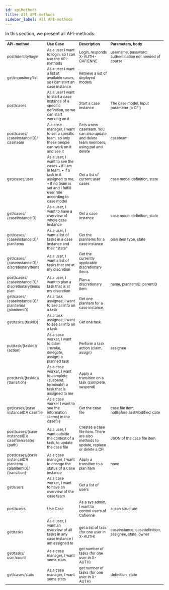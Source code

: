 ```yaml
---
id: apiMethods
title: All API-methods
sidebar_label: All API-methods
---
```


In this section, we present all API-methods:

<table style="font-size:smaller">
  <tr>
    <th style="text-align:left;">API-method</th>
    <th style="text-align:left;">Use Case</th>
    <th style="text-align:left;">Description</th>
    <th style="text-align:left;">Parameters, body</th>
  </tr>
  <tr>
    <td style="text-align:left;">post/identity/login</td>
    <td style="text-align:left;">As a user I want to login, so I can use the API-methods</td>
    <td style="text-align:left;">Login, responds X-AUTH-CAFIENNE</td>
    <td style="text-align:left;">username, password; authentication not needed of course</td>
  </tr>
  <tr>
    <td style="text-align:left;">get/repository/list</td>
    <td style="text-align:left;">As a user I want a list of available cases, so I can start an case instance</td>
    <td style="text-align:left;">Retrieve a list of deployed models</td>
    <td style="text-align:left;"></td>
  </tr>
  <tr>
    <td style="text-align:left;">post/cases</td>
    <td style="text-align:left;">As a user I want to start a case instance of a specific definition, so we can start working on it</td>
    <td style="text-align:left;">Start a case instance</td>
    <td style="text-align:left;">The case model, Input parameter (a CFI)</td>
  </tr>
  <tr>
    <td style="text-align:left;">post/cases/ {caseinstanceID}/ caseteam</td>
    <td style="text-align:left;">A a case manager, I want to set a specific team, so only these people can work on it and see it</td>
    <td style="text-align:left;">Sets a new caseteam. You can also update and delete team members, using put and delete</td>
    <td style="text-align:left;">caseteam</td>
  </tr>
  <tr>
    <td style="text-align:left;">get/cases/user</td>
    <td style="text-align:left;">As a user, I want to see the cases • if I am in team, • if a task in it assigned to me, • if no team is set and I fulfill user role according to case model</td>
    <td style="text-align:left;">Get a list of current user cases</td>
    <td style="text-align:left;">case model definition, state</td>
  </tr>
  <tr>
    <td style="text-align:left;">get/cases/ {caseinstanceID}</td>
    <td style="text-align:left;">As a user, I want to have a overview of whole case instance</td>
    <td style="text-align:left;">Get a case instance</td>
    <td style="text-align:left;">case model definition, state</td>
  </tr>
  <tr>
    <td style="text-align:left;">get/cases/ {caseinstanceID}/ planitems</td>
    <td style="text-align:left;">As a user, I want a list of tasks in a case instance and their “state”</td>
    <td style="text-align:left;">Get the planitems for a case instance</td>
    <td style="text-align:left;">plan item type, state</td>
  </tr>
  <tr>
    <td style="text-align:left;">get/cases/ {caseinstanceID}/ discretionaryItems</td>
    <td style="text-align:left;">As a user, I want a list of tasks that are at my discretion</td>
    <td style="text-align:left;">Get the currently applicable discretionary items</td>
    <td style="text-align:left;"></td>
  </tr>
  <tr>
    <td style="text-align:left;">post/cases/ {caseinstanceID}/ discretionaryitems/ plan</td>
    <td style="text-align:left;">As a user, I want to plan a task that is at my discretion</td>
    <td style="text-align:left;">Plan a discretionary item</td>
    <td style="text-align:left;">name, planitemID, parentID</td>
  </tr>
  <tr>
    <td style="text-align:left;">get/cases/ {caseinstanceID}/ planitems/ {planitemID}</td>
    <td style="text-align:left;">As a task assignee, I want to see all info on a task</td>
    <td style="text-align:left;">Get one planitem for a case instance. </td>
    <td style="text-align:left;"></td>
  </tr>
  <tr>
    <td style="text-align:left;">get/tasks/{taskID}</td>
    <td style="text-align:left;">As a task assignee, I want to see all info on a task</td>
    <td style="text-align:left;">Get one task.</td>
    <td style="text-align:left;"></td>
  </tr>
  <tr>
    <td style="text-align:left;">put/task/{taskId}/ {action}</td>
    <td style="text-align:left;">As a case worker, I want to claim (revoke, delegate, assign) a planned task</td>
    <td style="text-align:left;">Perform a task action (claim, assign)</td>
    <td style="text-align:left;">assignee</td>
  </tr>
  <tr>
    <td style="text-align:left;">post/task/{taskId}/ {transition}</td>
    <td style="text-align:left;">As a case worker, I want to complete (suspend, terminate) a task that is assigned to me</td>
    <td style="text-align:left;">Apply a transition on a task (complete, suspend)</td>
    <td style="text-align:left;"></td>
  </tr>
  <tr>
    <td style="text-align:left;">get/cases/{case instanceID}/ casefile</td>
    <td style="text-align:left;">As a case worker I want to see the information (items) in the casefile</td>
    <td style="text-align:left;">Get the case file</td>
    <td style="text-align:left;">case file item, notBefore_lastModified_date</td>
  </tr>
  <tr>
    <td style="text-align:left;">post/cases/{case instanceID}/ casefile/create/ {path}</td>
    <td style="text-align:left;">As a user, I want outside the context of a task, to update the case file</td>
    <td style="text-align:left;">Creates a case file item. There are also methods to update, replace or delete a CFI</td>
    <td style="text-align:left;">JSON of the case file item</td>
  </tr>
  <tr>
    <td style="text-align:left;">post/cases/{case instanceID}/ planitem/ {planitemID}/ {transition}</td>
    <td style="text-align:left;">As a case manager, I want to change the status of a Case instance</td>
    <td style="text-align:left;">Apply a transition to a plan item</td>
    <td style="text-align:left;">none</td>
  </tr>
  <tr>
    <td style="text-align:left;">get/users</td>
    <td style="text-align:left;">As a case worker, I want to have an overview of the case team</td>
    <td style="text-align:left;">Get a list of users</td>
    <td style="text-align:left;"></td>
  </tr>
  <tr>
    <td style="text-align:left;">post/users</td>
    <td style="text-align:left;">Use Case</td>
    <td style="text-align:left;">As a sys admin, I want to control users of Cafienne</td>
    <td style="text-align:left;">a json structure</td>
  </tr>
  <tr>
    <td style="text-align:left;">get/tasks</td>
    <td style="text-align:left;">As a user, I want an overview of all tasks in any case instance I am assigned to</td>
    <td style="text-align:left;">get a list of task (for one user in X-AUTH)</td>
    <td style="text-align:left;">caseinstance, casedefinition, assignee, state, owner</td>
  </tr>
  <tr>
    <td style="text-align:left;">get/tasks/ user/count</td>
    <td style="text-align:left;">As a case manager, I want some stats</td>
    <td style="text-align:left;">get number of tasks (for one user in X-AUTH)</td>
    <td style="text-align:left;"></td>
  </tr>
  <tr>
    <td style="text-align:left;">get/cases/stats</td>
    <td style="text-align:left;">As a case manager, I want some stats</td>
    <td style="text-align:left;">get number of tasks (for one user in X-AUTH)</td>
    <td style="text-align:left;">definition, state</td>
  </tr>
  
</table>
